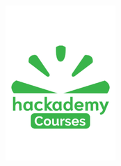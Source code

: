 <p align="center"><img align="center" style="display:block; margin-left:auto; margin-right:auto; width:50%; left:25%" src="https://github.com/mihneablotiu/mihneablotiu/blob/main/Profile%20Logo.png?raw=true"/></p>

<!--
**mihneablotiu/mihneablotiu** is a ✨ _special_ ✨ repository because its `README.md` (this file) appears on your GitHub profile.

Here are some ideas to get you started:

- 🔭 I’m currently working on ...
- 🌱 I’m currently learning ...
- 👯 I’m looking to collaborate on ...
- 🤔 I’m looking for help with ...
- 💬 Ask me about ...
- 📫 How to reach me: ...
- 😄 Pronouns: ...
- ⚡ Fun fact: ...
-->
